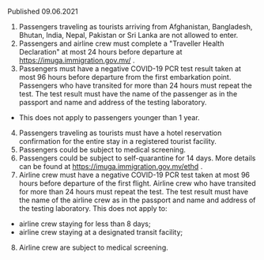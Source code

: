Published 09.06.2021
1. Passengers traveling as tourists arriving from Afghanistan, Bangladesh, Bhutan, India, Nepal, Pakistan or Sri Lanka are not allowed to enter.
2. Passengers and airline crew must complete a "Traveller Health Declaration" at most 24 hours before departure at <a href="https://imuga.immigration.gov.mv/">https://imuga.immigration.gov.mv/</a> .
3. Passengers must have a negative COVID-19 PCR test result taken at most 96 hours before departure from the first embarkation point. Passengers who have transited for more than 24 hours must repeat the test. The test result must have the name of the passenger as in the passport and name and address of the testing laboratory.
- This does not apply to passengers younger than 1 year.
4. Passengers traveling as tourists must have a hotel reservation confirmation for the entire stay in a registered tourist facility.
5. Passengers could be subject to medical screening.
6. Passengers could be subject to self-quarantine for 14 days. More details can be found at <a href="https://imuga.immigration.gov.mv/ethd">https://imuga.immigration.gov.mv/ethd</a> .
7. Airline crew must have a negative COVID-19 PCR test taken at most 96 hours before departure of the first flight. Airline crew who have transited for more than 24 hours must repeat the test. The test result must have the name of the airline crew as in the passport and name and address of the testing laboratory.
This does not apply to:
- airline crew staying for less than 8 days;
- airline crew staying at a designated transit facility;
8. Airline crew are subject to medical screening.


